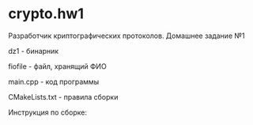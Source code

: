 # crypto.hw1
Разработчик криптографических протоколов. Домашнее задание №1

dz1 - бинарник

fiofile - файл, хранящий ФИО

main.cpp - код программы

CMakeLists.txt - правила сборки


Инструкция по сборке:
